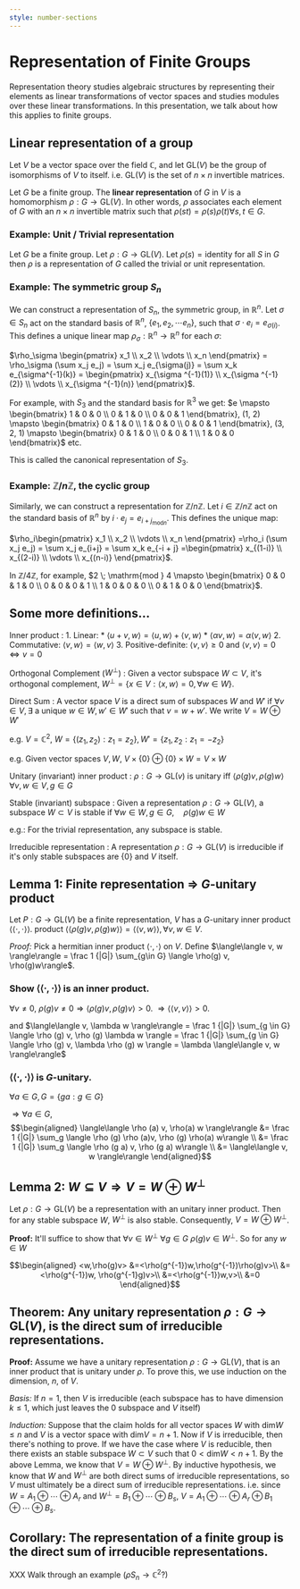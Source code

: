 ```yaml
---
style: number-sections
---
```


# Representation of Finite Groups

Representation theory studies algebraic structures by representing their
elements as linear transformations of vector spaces and studies modules over
these linear transformations. In this presentation, we talk about how this
applies to finite groups.

## Linear representation of a group

Let $V$ be a vector space over the field $\mathbb C$, and let $\mathrm{GL}(V)$ be the
group of isomorphisms of $V$ to itself. i.e. $\mathrm{GL}(V)$ is the set of $n\times n$
invertible matrices.

Let $G$ be a finite group. The **linear representation** of $G$ in $V$ is a
homomorphism $\rho: G \to \mathrm{GL}(V)$. In other words, $\rho$ associates
each element of $G$ with an $n\times n$ invertible matrix such that $\rho(st) =
\rho(s)\rho(t) \forall s, t \in G$.

### Example: Unit / Trivial representation

Let $G$ be a finite group. Let $\rho: G \to \mathrm {GL}(V)$. Let $\rho(s) =
\text{identity}$ for all $S$ in $G$ then $\rho$ is a representation of $G$
called the trivial or unit representation.

### Example: The symmetric group $S_n$

We can construct a representation of $S_n$, the symmetric group, in
$\mathbb R^n$. Let $\sigma \in S_n$ act on the standard basis of $\mathbb R^n$,
$\{e_1, e_2, \cdots e_n\}$, such that $\sigma\cdot e_i = e_{\sigma(i)}$.
This defines a unique linear map $\rho_\sigma: \mathbb R^n \to \mathbb R^n$
for each $\sigma$:

$\rho_\sigma \begin{pmatrix} x_1 \\ x_2 \\ \vdots \\ x_n \end{pmatrix} =
\rho_\sigma (\sum x_j e_j) = \sum x_j e_{\sigma(j)} = \sum x_k e_{\sigma^{-1}(k)} =
\begin{pmatrix}
x_{\sigma ^{-1}(1)} \\
x_{\sigma ^{-1}(2)} \\
\vdots            \\
x_{\sigma ^{-1}(n)}
\end{pmatrix}$.

For example, with $S_3$ and the standard basis for $\mathbb R^3$ we get:
$e         \mapsto \begin{bmatrix} 1 & 0 & 0 \\ 0 & 1 & 0 \\ 0 & 0 & 1 \end{bmatrix},
 (1, 2)    \mapsto \begin{bmatrix} 0 & 1 & 0 \\ 1 & 0 & 0 \\ 0 & 0 & 1 \end{bmatrix},
 (3, 2, 1) \mapsto \begin{bmatrix} 0 & 1 & 0 \\ 0 & 0 & 1 \\ 1 & 0 & 0 \end{bmatrix}$
etc.

This is called the canonical representation of $S_3$.

### Example: $\mathbb Z / n \mathbb Z$, the cyclic group

Similarly, we can construct a representation for $\mathbb Z / n\mathbb Z$.
Let $i \in \mathbb Z / n\mathbb Z$ act on the standard basis of $\mathbb R^n$
by $i \cdot e_j = e_{i+j_{\mathrm{mod }n}}$. This defines the unique map:

$\rho_i\begin{pmatrix} x_1 \\ x_2 \\ \vdots \\ x_n \end{pmatrix}
=\rho_i (\sum x_j e_j) = \sum x_j e_{i+j} = \sum x_k e_{-i + j}
=\begin{pmatrix}
x_{(1-i)} \\
x_{(2-i)} \\
\vdots            \\
x_{(n-i)}
\end{pmatrix}$.

In $\mathbb Z / 4 \mathbb Z$, for example, $2 \; \mathrm{mod } 4 \mapsto \begin{bmatrix}
0 & 0 & 1 & 0 \\
0 & 0 & 0 & 1 \\
1 & 0 & 0 & 0 \\
0 & 1 & 0 & 0
\end{bmatrix}$.

## Some more definitions...

Inner product
: 1. Linear:
     * $\langle u + v , w \rangle = \langle u, w \rangle + \langle v, w \rangle$
     * $\langle \alpha v, w \rangle =  \alpha \langle v, w \rangle$
  2. Commutative: $\langle v, w\rangle = \langle w, v \rangle$
  3. Positive-definite: $\langle v, v\rangle \ge 0$ and $\langle v, v \rangle =
     0 \Longleftrightarrow v = 0$

Orthogonal Complement ($W^{\perp}$)
: Given a vector subspace $W \subset V$, it's orthogonal complement,
  $W^{\perp} = \{ x \in V: \langle x, w \rangle = 0, \forall w \in W \}$.

Direct Sum
: A vector space $V$ is a direct sum of subspaces $W$ and $W'$ if $\forall v \in
  V, \exists$ a unique $w \in W, w' \in W'$ such that $v = w + w'$. We write $V =
  W \oplus W'$

  e.g. $V = \mathbb C^2$, $W = \{(z_1, z_2)  : z_1 = z_2 \}, W' = \{ z_1, z_2  :
  z_1 = -z_2 \}$

  e.g. Given vector spaces $V, W$, $V \times \{0\} \oplus \{0\}\times W = V
  \times W$

Unitary (invariant) inner product
: $\rho : G \to \mathrm{GL} (v)$ is  unitary iff $\langle \rho(g) v, \rho (g) w\rangle \forall v, w \in V, g \in G$

Stable (invariant) subspace
: Given a representation $\rho: G \to \mathrm{GL}(V)$, a subspace $W \subset V$ is
  stable if $\forall w \in W, g \in G, \quad \rho(g) w \in W$

  e.g.: For the trivial representation, any subspace is stable.

Irreducible representation
: A representation $\rho: G \to \mathrm{GL}(V)$ is irreducible if it's only stable
  subspaces are $\{0\}$ and $V$ itself.

## Lemma 1: Finite representation $\Longrightarrow$ $G$-unitary product

Let $P: G \to \mathrm{GL}(V)$ be a finite representation, $V$ has a $G$-unitary inner
product $\langle\langle \cdot, \cdot \rangle\rangle$.
product $\langle\langle \rho(g) v, \rho(g)w\rangle\rangle = \langle\langle v, w
\rangle\rangle, \forall v, w \in V$.

*Proof:* Pick a hermitian inner product $\langle\cdot, \cdot \rangle$ on
$V$. Define $\langle\langle v, w \rangle\rangle = \frac 1 {|G|} \sum_{g\in G}
\langle \rho(g) v, \rho(g)w\rangle$.

### Show $\langle\langle \cdot , \cdot \rangle\rangle$ is an inner product.

$\forall v \ne 0$, $\rho (g)v \ne 0 \Longrightarrow \langle \rho (g)v,
\rho(g) v\rangle > 0$.
$\Longrightarrow \langle\langle v, v \rangle\rangle > 0$.

and $\langle\langle v, \lambda w \rangle\rangle
= \frac 1 {|G|} \sum_{g \in G} \langle \rho (g) v, \rho (g) \lambda w \rangle 
= \frac 1 {|G|} \sum_{g \in G} \langle \rho (g) v, \lambda \rho (g) w \rangle 
= \lambda \langle\langle v, w \rangle\rangle$

### $\langle\langle \cdot, \cdot \rangle\rangle$ is $G$-unitary.

$\forall a \in G, G = \{ g a : g \in G \}$

$\Longrightarrow \forall a \in G$,
$$\begin{aligned}
\langle\langle \rho (a) v, \rho(a) w \rangle\rangle
&= \frac 1 {|G|} \sum_g \langle \rho (g) \rho (a)v, \rho (g) \rho(a) w\rangle \\
&= \frac 1 {|G|} \sum_g \langle \rho (g a) v, \rho (g a) w\rangle \\
&= \langle\langle v, w \rangle\rangle
\end{aligned}$$

##  Lemma 2: $W \subseteq V \Longrightarrow V = W \oplus W^{\perp}$

Let $\rho: G \to \mathrm{GL}(V)$ be a representation with an unitary inner product.
Then for any  stable subspace $W$, $W^{\perp}$ is also stable.
Consequently, $V=W\oplus W^{\perp}$.

**Proof:** It'll suffice to show that $\forall v \in W^{\perp}$ $\forall g \in
G$ $\rho(g)v\in W^{\perp}$. So for any $w\in W$

$$\begin{aligned}
<w,\rho(g)v>
&=<\rho(g^{-1})w,\rho(g^{-1})\rho(g)v>\\
&=<\rho(g^{-1})w, \rho(g^{-1}g)v>\\
&=<\rho(g^{-1})w,v>\\
&=0
\end{aligned}$$

## Theorem: Any unitary representation $\rho: G \to \mathrm{GL}(V)$, is the direct sum of irreducible representations.

**Proof:** Assume we have a unitary representation $\rho: G \to \mathrm{GL}(V)$,
that is an inner product that is unitary under $\rho$. To prove this, we use
induction on the dimension, $n$, of $V$.

*Basis:* If $n=1$, then $V$ is irreducible (each subspace has to have dimension
$k\leq 1$, which just leaves the $0$ subspace and $V$ itself)

*Induction:* Suppose that the claim holds
for all vector spaces $W$ with $\mathrm{dim}W\leq n$ and $V$ is a vector space with
$\mathrm{dim}V=n+1$. Now if $V$ is irreducible, then there's nothing to prove. If we have
the case where $V$ is reducible, then there exists an stable subspace
$W\subset V$ such that $0<\mathrm{dim}W<n+1$. By the above Lemma, we know that $V=W\oplus
W^{\perp}$. By inductive hypothesis, we know that $W$ and $W^{\perp}$ are both
direct sums of irreducible representations, so $V$ must ultimately be a direct
sum of irreducible representations. i.e. since $W=A_1\oplus\cdots\oplus A_r$ and
$W^{\perp}=B_1\oplus\cdots\oplus B_s$, $V=A_1\oplus\cdots\oplus A_r \oplus
B_1\oplus\cdots\oplus B_s$.

## Corollary: The representation of a finite group is the direct sum of irreducible representations.

XXX Walk through an example ($\rho S_n \to \mathbb C^2$?)
